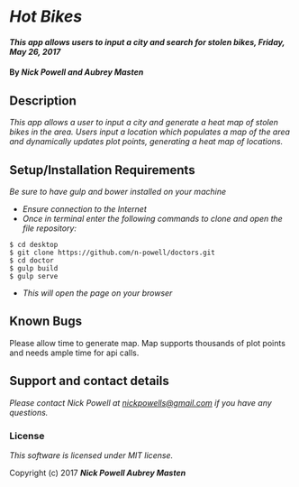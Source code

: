 # _Hot Bikes_

#### _This app allows users to input a city and search for stolen bikes, Friday, May 26, 2017_

#### By _**Nick Powell and Aubrey Masten**_

## Description

_This app allows a user to input a city and generate a heat map of stolen bikes in the area. Users input a location which populates a map of the area and dynamically updates plot points, generating a heat map of locations._


## Setup/Installation Requirements
_Be sure to have gulp and bower installed on your machine_

* _Ensure connection to the Internet_
* _Once in terminal enter the following commands to clone and open the file repository:_
```
$ cd desktop
$ git clone https://github.com/n-powell/doctors.git
$ cd doctor
$ gulp build
$ gulp serve
```
* _This will open the page on your browser_

## Known Bugs
Please allow time to generate map. Map supports thousands of plot points and needs ample time for api calls.

## Support and contact details

_Please contact Nick Powell at nickpowells@gmail.com if you have any questions._

### License

*This software is licensed under MIT license.*

Copyright (c) 2017 **_Nick Powell Aubrey Masten_**
